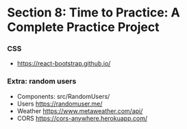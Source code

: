 # Section 8: Time to Practice: A Complete Practice Project

### CSS
- https://react-bootstrap.github.io/

### Extra: random users
- Components: src/RandomUsers/
- Users https://randomuser.me/
- Weather https://www.metaweather.com/api/
- CORS https://cors-anywhere.herokuapp.com/